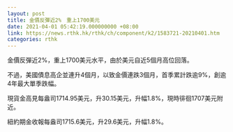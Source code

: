 ```yaml
---
layout: post
title: 金價反彈近2%　重上1700美元
date: 2021-04-01 05:42:19.000000000 +08:00
link: https://news.rthk.hk/rthk/ch/component/k2/1583721-20210401.htm
categories: rthk
---
```


金價反彈近2%，重上1700美元水平，由於美元自近5個月高位回落。

不過，美國債息高企並連升4個月，以致金價連跌3個月，首季累計跌逾9%，創逾4年最大單季跌幅。

現貨金高見每盎司1714.95美元，升30.15美元，升幅1.8%，現時徘徊1707美元附近。

紐約期金收報每盎司1715.6美元，升29.6美元，升幅1.8%。
